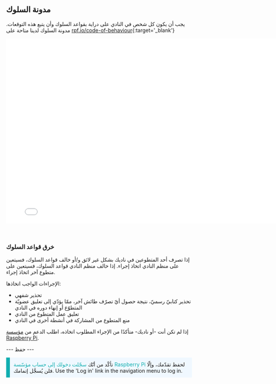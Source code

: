 ## مدونة السلوك

يجب أن يكون كل شخص في النادي على دراية بقواعد السلوك وأن يتبع هذه التوقعات. مدونة السلوك لدينا متاحة على [rpf.io/code-of-behaviour](http://rpf.io/code-of-behaviour){:target='_blank'}

<embed src="images/Raspberry_Pi_Foundation-safeguarding-code-of-behaviour.pdf" width="790" height="500" 
 type="application/pdf">
  </p> 
  
  <p spaces-before="0">
    <br>
  </p>
<h3 spaces-before="0">
  خرق قواعد السلوك
</h3>

<p spaces-before="0">
  إذا تصرف أحد المتطوعين في ناديك بشكل غير لائق و/أو خالف قواعد السلوك، فسيتعين على منظم النادي اتخاذ إجراء. إذا خالف منظم النادي قواعد السلوك، فسيتعين على متطوع آخر اتخاذ إجراء.
</p>

<p spaces-before="0">
  الإجراءات الواجب اتخاذها:
</p>

<ul>
  <li>
    تحذير شفهي
  </li>
  <li>
    تحذير كتابيّ رسميّ، نتيجة حصول أيّ تصرّف طائش آخر، ممّا يؤدّي إلى تعليق عضويّة المتطوّع أو إنهاء دوره في النادي
  </li>
  <li>
    تعليق عمل المتطوع من النادي
  </li>
  <li>
    منع المتطوع من المشاركة في أنشطة أخرى في النادي
  </li>
</ul>

<p spaces-before="0">
  إذا لم تكن أنت -أو ناديك- متأكدًا من الإجراء المطلوب اتخاذه، اطلب الدعم من <a href="mailto:safeguarding@raspberrypi.org">مؤسسة Raspberry Pi</a>.
</p>

<p spaces-before="0">
  --- حفظ ---
</p>

<p style="border-left: solid; border-width:10px; border-color: #0faeb0; background-color: aliceblue; padding: 10px;">
تأكّد من أنّك <span style="color: #0faeb0">سجّلت دخولك إلى حساب مؤسّسة Raspberry Pi</span> لحفظ تقدّمك، وإلّا فلن يُسجَّل إتمامك. Use the 'Log in' link in the navigation menu to log in.
</p>
